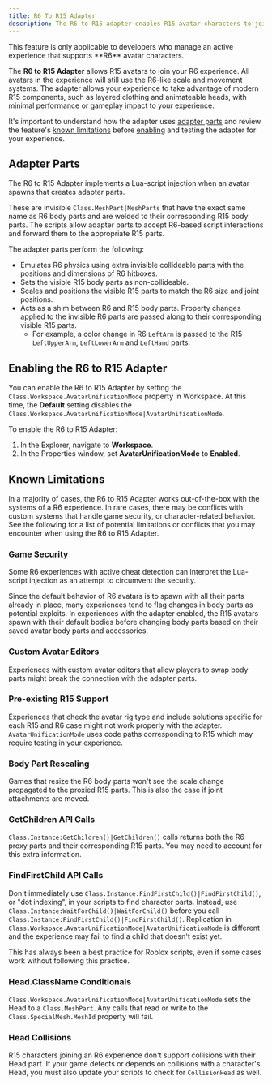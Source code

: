 ```yaml
---
title: R6 To R15 Adapter
description: The R6 to R15 adapter enables R15 avatar characters to join your R6 experience.
---
```


<Alert severity = 'warning'>
This feature is only applicable to developers who manage an active experience that supports **R6** avatar characters.
</Alert>

The **R6 to R15 Adapter** allows R15 avatars to join your R6 experience. All avatars in the experience will still use the R6-like scale and movement systems. The adapter allows your experience to take advantage of modern R15 components, such as layered clothing and animateable heads, with minimal performance or gameplay impact to your experience.

It's important to understand how the adapter uses [adapter parts](#adapter-parts) and review the feature's [known limitations](#known-limitations) before [enabling](#enabling-the-r6-to-r15-adapter) and testing the adapter for your experience.

## Adapter Parts

The R6 to R15 Adapter implements a Lua-script injection when an avatar spawns that creates adapter parts.

These are invisible `Class.MeshPart|MeshParts` that have the exact same name as R6 body parts and are welded to their corresponding R15 body parts. The scripts allow adapter parts to accept R6-based script interactions and forward them to the appropriate R15 parts.

The adapter parts perform the following:

- Emulates R6 physics using extra invisible collideable parts with the positions and dimensions of R6 hitboxes.
- Sets the visible R15 body parts as non-collideable.
- Scales and positions the visible R15 parts to match the R6 size and joint positions.
- Acts as a shim between R6 and R15 body parts. Property changes applied to the invisible R6 parts are passed along to their corresponding visible R15 parts.
  - For example, a color change in R6 `LeftArm` is passed to the R15 `LeftUpperArm`, `LeftLowerArm` and `LeftHand` parts.

## Enabling the R6 to R15 Adapter

You can enable the R6 to R15 Adapter by setting the `Class.Workspace.AvatarUnificationMode` property in Workspace. At this time, the **Default** setting disables the `Class.Workspace.AvatarUnificationMode|AvatarUnificationMode`.

To enable the R6 to R15 Adapter:

1. In the Explorer, navigate to **Workspace**.
2. In the Properties window, set **AvatarUnificationMode** to **Enabled**.

## Known Limitations

In a majority of cases, the R6 to R15 Adapter works out-of-the-box with the systems of a R6 experience. In rare cases, there may be conflicts with custom systems that handle game security, or character-related behavior. See the following for a list of potential limitations or conflicts that you may encounter when using the R6 to R15 Adapter.

### Game Security

Some R6 experiences with active cheat detection can interpret the Lua-script injection as an attempt to circumvent the security.

Since the default behavior of R6 avatars is to spawn with all their parts already in place, many experiences tend to flag changes in body parts as potential exploits. In experiences with the adapter enabled, the R15 avatars spawn with their default bodies before changing body parts based on their saved avatar body parts and accessories.

### Custom Avatar Editors

Experiences with custom avatar editors that allow players to swap body parts might break the connection with the adapter parts.

### Pre-existing R15 Support

Experiences that check the avatar rig type and include solutions specific for each R15 and R6 case might not work properly with the adapter. `AvatarUnificationMode` uses code paths corresponding to R15 which may require testing in your experience.

### Body Part Rescaling

Games that resize the R6 body parts won't see the scale change propagated to the proxied R15 parts. This is also the case if joint attachments are moved.

### GetChildren API Calls

`Class.Instance:GetChildren()|GetChildren()` calls returns both the R6 proxy parts and their corresponding R15 parts. You may need to account for this extra information.

### FindFirstChild API Calls

Don't immediately use `Class.Instance:FindFirstChild()|FindFirstChild()`, or "dot indexing", in your scripts to find character parts. Instead, use `Class.Instance:WaitForChild()|WaitForChild()` before you call `Class.Instance:FindFirstChild()|FindFirstChild()`. Replication in `Class.Workspace.AvatarUnificationMode|AvatarUnificationMode` is different and the experience may fail to find a child that doesn't exist yet.

This has always been a best practice for Roblox scripts, even if some cases work without following this practice.

### Head.ClassName Conditionals

`Class.Workspace.AvatarUnificationMode|AvatarUnificationMode` sets the Head to a `Class.MeshPart`. Any calls that read or write to the `Class.SpecialMesh.MeshId` property will fail.

### Head Collisions

R15 characters joining an R6 experience don't support collisions with their Head part. If your game detects or depends on collisions with a character's Head, you must also update your scripts to check for `CollisionHead` as well.
